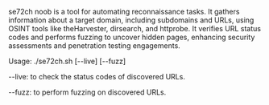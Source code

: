 se72ch noob is a tool for automating reconnaissance tasks. It gathers information about a target domain, including subdomains and URLs, using OSINT tools like theHarvester, dirsearch, and httprobe. It verifies URL status codes and performs fuzzing to uncover hidden pages, enhancing security assessments and penetration testing engagements.                                                                    
                                                                                                                                        
Usage: ./se72ch.sh [--live] [--fuzz]                                                                                                    
                                                                                                                                        
--live: to check the status codes of discovered URLs.                                                                                   
                                                                                                                                        
--fuzz: to perform fuzzing on discovered URLs.
